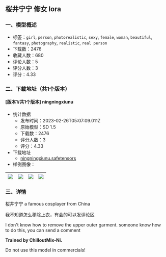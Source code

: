 ## 桜井宁宁 修女 lora
### 一、模型概述

- 标签：`girl`, `person`, `photorealistic`, `sexy`, `female`, `woman`, `beautiful`, `fantasy`, `photography`, `realistic`, `real person`
- 下载数：2476
- 收藏人数：680
- 评论人数：5
- 评分人数：3
- 评分：4.33

### 二、下载地址（共1个版本）

#### [版本1/共1个版本] ningningxiunu

- 统计数据
  - 发布时间：2023-02-26T05:07:09.011Z
  - 原始模型：SD 1.5
  - 下载数：2476
  - 评分人数：3
  - 评分：4.33
- 下载地址
  - [ningningxiunu.safetensors](https://civitai.com/api/download/models/15513)
- 样例图像：

| <img src="https://image.civitai.com/xG1nkqKTMzGDvpLrqFT7WA/63160b16-d33a-4c83-e803-6278bf17dc00/width=450/154639.jpeg" /> | <img src="https://image.civitai.com/xG1nkqKTMzGDvpLrqFT7WA/19b8bd0d-ad99-429e-09e3-b2e0a3913700/width=450/154645.jpeg" /> | <img src="https://image.civitai.com/xG1nkqKTMzGDvpLrqFT7WA/032b3236-5952-40aa-b065-a03988c44f00/width=450/154644.jpeg" /> | <img src="https://image.civitai.com/xG1nkqKTMzGDvpLrqFT7WA/a8fab1f8-14b3-4042-49b9-c9496172a600/width=450/154643.jpeg" /> |
| ---- | ---- | ---- | ---- |


### 三、详情
<p>桜井宁宁 a famous cosplayer from China</p><p>我不知道怎么移除上衣，有会的可以发评论区</p><p>I don't know how to remove the upper outer garment. someone know how to do this, you can send a comment </p><p><strong>Trained by ChilloutMix-Ni.</strong></p><p>Do not use this model in commercials!</p>